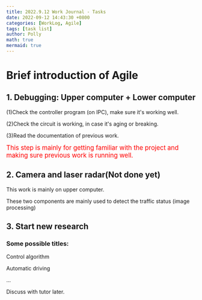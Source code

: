 ```yaml
---
title: 2022.9.12 Work Journal - Tasks
date: 2022-09-12 14:43:30 +0800
categories: [WorkLog, Agile]
tags: [task list]
author: Polly
math: true
mermaid: true
---
```


# Brief introduction of Agile

## 1. Debugging: Upper computer + Lower computer

(1)Check the controller program (on IPC), make sure it's working well.

(2)Check the circuit is working, in case it's aging or breaking.

(3)Read the documentation of previous work.

<big><font color=red>This step is mainly for getting familiar with the project and making sure previous work is running well.</font></big>

## 2. Camera and laser radar(Not done yet)

This work is mainly on upper computer.

These two components are mainly used to detect the traffic status (image processing)

## 3. Start new research

### Some possible titles:

Control algorithm

Automatic driving

...

Discuss with tutor later.